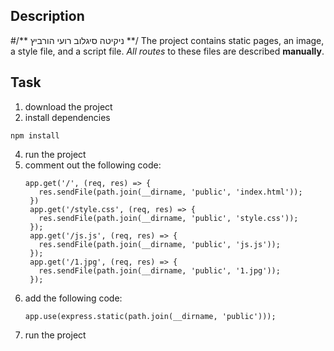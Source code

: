 ## Description
#/** ניקיטה סיגלוב רועי הורביץ **/
The project contains static pages, an image, a style file, and a script file.
_All routes_ to these files are described **manually**.

## Task
1. download the project
2. install dependencies
```
npm install
```
4. run the project
5. comment out the following code:
   ```
   app.get('/', (req, res) => {
      res.sendFile(path.join(__dirname, 'public', 'index.html'));
    })
    app.get('/style.css', (req, res) => {
      res.sendFile(path.join(__dirname, 'public', 'style.css'));
    });
    app.get('/js.js', (req, res) => {
      res.sendFile(path.join(__dirname, 'public', 'js.js'));
    });
    app.get('/1.jpg', (req, res) => {
      res.sendFile(path.join(__dirname, 'public', '1.jpg'));
    });
   ```
6. add the following code:
   ```
   app.use(express.static(path.join(__dirname, 'public')));
   ```
7. run the project
   

